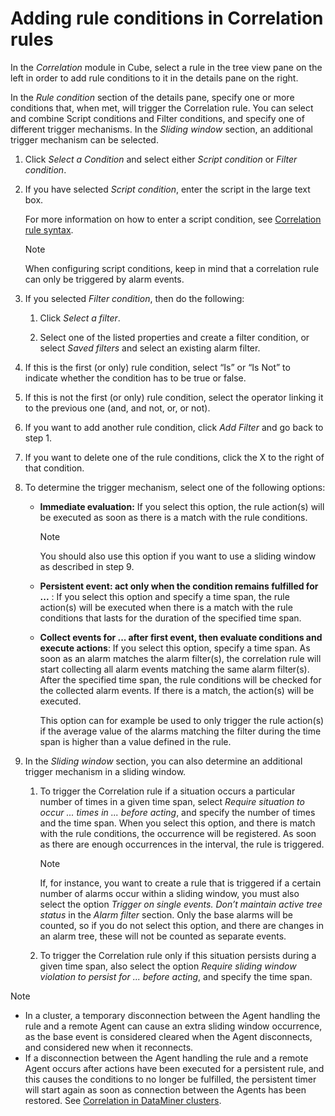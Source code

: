 # Adding rule conditions in Correlation rules

In the *Correlation* module in Cube, select a rule in the tree view pane on the left in order to add rule conditions to it in the details pane on the right.

In the *Rule condition* section of the details pane, specify one or more conditions that, when met, will trigger the Correlation rule. You can select and combine Script conditions and Filter conditions, and specify one of different trigger mechanisms. In the *Sliding window* section, an additional trigger mechanism can be selected.

1. Click *Select a Condition* and select either *Script condition* or *Filter condition*.

2. If you have selected *Script condition*, enter the script in the large text box.

    For more information on how to enter a script condition, see [Correlation rule syntax](Correlation_rule_syntax.md).

    > [!NOTE]
    > When configuring script conditions, keep in mind that a correlation rule can only be triggered by alarm events.

3. If you selected *Filter condition*, then do the following:

    1. Click *Select a filter*.

    2. Select one of the listed properties and create a filter condition, or select *Saved filters* and select an existing alarm filter.

4. If this is the first (or only) rule condition, select “Is” or “Is Not” to indicate whether the condition has to be true or false.

5. If this is not the first (or only) rule condition, select the operator linking it to the previous one (and, and not, or, or not).

6. If you want to add another rule condition, click *Add Filter* and go back to step 1.

7. If you want to delete one of the rule conditions, click the X to the right of that condition.

8. To determine the trigger mechanism, select one of the following options:

    - **Immediate evaluation:** If you select this option, the rule action(s) will be executed as soon as there is a match with the rule conditions.

        > [!NOTE]
        > You should also use this option if you want to use a sliding window as described in step 9.

    - **Persistent event: act only when the condition remains fulfilled for ...** : If you select this option and specify a time span, the rule action(s) will be executed when there is a match with the rule conditions that lasts for the duration of the specified time span.

    - **Collect events for ... after first event, then evaluate conditions and execute actions**: If you select this option, specify a time span. As soon as an alarm matches the alarm filter(s), the correlation rule will start collecting all alarm events matching the same alarm filter(s). After the specified time span, the rule conditions will be checked for the collected alarm events. If there is a match, the action(s) will be executed.

        This option can for example be used to only trigger the rule action(s) if the average value of the alarms matching the filter during the time span is higher than a value defined in the rule.

9. In the *Sliding window* section, you can also determine an additional trigger mechanism in a sliding window.

    1. To trigger the Correlation rule if a situation occurs a particular number of times in a given time span, select *Require situation to occur ... times in ... before acting*, and specify the number of times and the time span. When you select this option, and there is match with the rule conditions, the occurrence will be registered. As soon as there are enough occurrences in the interval, the rule is triggered.

        > [!NOTE]
        > If, for instance, you want to create a rule that is triggered if a certain number of alarms occur within a sliding window, you must also select the option *Trigger on single events. Don’t maintain active tree status* in the *Alarm filter* section. Only the base alarms will be counted, so if you do not select this option, and there are changes in an alarm tree, these will not be counted as separate events.

    2. To trigger the Correlation rule only if this situation persists during a given time span, also select the option *Require sliding window violation to persist for ... before acting*, and specify the time span.

> [!NOTE]
> - In a cluster, a temporary disconnection between the Agent handling the rule and a remote Agent can cause an extra sliding window occurrence, as the base event is considered cleared when the Agent disconnects, and considered new when it reconnects.
> - If a disconnection between the Agent handling the rule and a remote Agent occurs after actions have been executed for a persistent rule, and this causes the conditions to no longer be fulfilled, the persistent timer will start again as soon as connection between the Agents has been restored. See [Correlation in DataMiner clusters](About_DMS_Correlation.md#correlation-in-dataminer-clusters).
>
